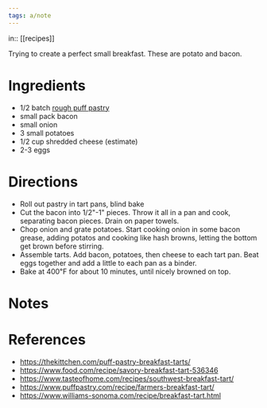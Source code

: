 ```yaml
---
tags: a/note
---
```

in:: [[recipes]]

Trying to create a perfect small breakfast. These are potato and bacon.

# Ingredients
* 1/2 batch [rough puff pastry](rough%20puff%20pastry.md)
* small pack bacon
* small onion
* 3 small potatoes
* 1/2 cup shredded cheese (estimate)
* 2-3 eggs

# Directions
* Roll out pastry in tart pans, blind bake
* Cut the bacon into 1/2"-1" pieces. Throw it all in a pan and cook, separating bacon pieces. Drain on paper towels.
* Chop onion and grate potatoes. Start cooking onion in some bacon grease, adding potatos and cooking like hash browns, letting the bottom get brown before stirring.
* Assemble tarts. Add bacon, potatoes, then cheese to each tart pan. Beat eggs together and add a little to each pan as a binder.
* Bake at 400℉ for about 10 minutes, until nicely browned on top.

# Notes

# References
* https://thekittchen.com/puff-pastry-breakfast-tarts/
* https://www.food.com/recipe/savory-breakfast-tart-536346
* https://www.tasteofhome.com/recipes/southwest-breakfast-tart/
* https://www.puffpastry.com/recipe/farmers-breakfast-tart/
* https://www.williams-sonoma.com/recipe/breakfast-tart.html
